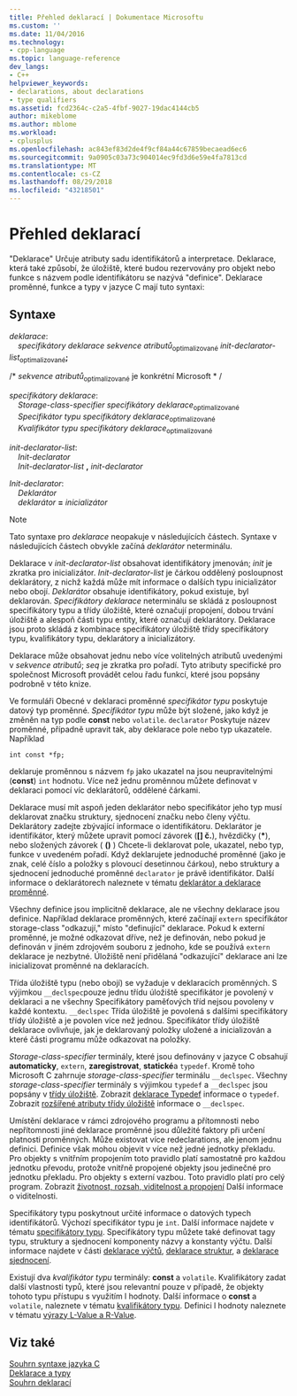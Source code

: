 ```yaml
---
title: Přehled deklarací | Dokumentace Microsoftu
ms.custom: ''
ms.date: 11/04/2016
ms.technology:
- cpp-language
ms.topic: language-reference
dev_langs:
- C++
helpviewer_keywords:
- declarations, about declarations
- type qualifiers
ms.assetid: fcd2364c-c2a5-4fbf-9027-19dac4144cb5
author: mikeblome
ms.author: mblome
ms.workload:
- cplusplus
ms.openlocfilehash: ac843ef83d2de4f9cf84a44c67859becaead6ec6
ms.sourcegitcommit: 9a0905c03a73c904014ec9fd3d6e59e4fa7813cd
ms.translationtype: MT
ms.contentlocale: cs-CZ
ms.lasthandoff: 08/29/2018
ms.locfileid: "43218501"
---
```

# <a name="overview-of-declarations"></a>Přehled deklarací
"Deklarace" Určuje atributy sadu identifikátorů a interpretace. Deklarace, která také způsobí, že úložiště, které budou rezervovány pro objekt nebo funkce s názvem podle identifikátoru se nazývá "definice". Deklarace proměnné, funkce a typy v jazyce C mají tuto syntaxi:  
  
## <a name="syntax"></a>Syntaxe

*deklarace*:  
&nbsp;&nbsp;&nbsp;&nbsp;*specifikátory deklarace* *sekvence atributů*<sub>optimalizované</sub> *init-declarator-list*<sub>optimalizované</sub>**;**

/\* *sekvence atributů*<sub>optimalizované</sub> je konkrétní Microsoft * /

*specifikátory deklarace*:  
&nbsp;&nbsp;&nbsp;&nbsp;*Storage-class-specifier* *specifikátory deklarace*<sub>optimalizované</sub>  
&nbsp;&nbsp;&nbsp;&nbsp;*Specifikátor typu* *specifikátory deklarace*<sub>optimalizované</sub>  
&nbsp;&nbsp;&nbsp;&nbsp;*Kvalifikátor typu* *specifikátory deklarace*<sub>optimalizované</sub>  

*init-declarator-list*:  
&nbsp;&nbsp;&nbsp;&nbsp;*Init-declarator*  
&nbsp;&nbsp;&nbsp;&nbsp;*Init-declarator-list* **,** *init-declarator*  

*Init-declarator*:  
&nbsp;&nbsp;&nbsp;&nbsp;*Deklarátor*  
&nbsp;&nbsp;&nbsp;&nbsp;*deklarátor* **=** *inicializátor*  
  
> [!NOTE]
> Tato syntaxe pro *deklarace* neopakuje v následujících částech. Syntaxe v následujících částech obvykle začíná *deklarátor* neterminálu.  
  
 Deklarace v *init-declarator-list* obsahovat identifikátory jmenován; *init* je zkratka pro inicializátor. *Init-declarator-list* je čárkou oddělený posloupnost deklarátory, z nichž každá může mít informace o dalších typu inicializátor nebo obojí. *Deklarátor* obsahuje identifikátory, pokud existuje, byl deklarován. *Specifikátory deklarace* neterminálu se skládá z posloupnost specifikátory typu a třídy úložiště, které označují propojení, dobou trvání úložiště a alespoň části typu entity, které označují deklarátory. Deklarace jsou proto skládá z kombinace specifikátory úložiště třídy specifikátory typu, kvalifikátory typu, deklarátory a inicializátory.  
  
 Deklarace může obsahovat jednu nebo více volitelných atributů uvedenými v *sekvence atributů*; *seq* je zkratka pro pořadí. Tyto atributy specifické pro společnost Microsoft provádět celou řadu funkcí, které jsou popsány podrobně v této knize.  
  
 Ve formuláři Obecné v deklaraci proměnné *specifikátor typu* poskytuje datový typ proměnné. *Specifikátor typu* může být složené, jako když je změněn na typ podle **const** nebo `volatile`. `declarator` Poskytuje název proměnné, případně upravit tak, aby deklarace pole nebo typ ukazatele. Například  
  
```  
int const *fp;  
```  
  
 deklaruje proměnnou s názvem `fp` jako ukazatel na jsou neupravitelnými (**const**) `int` hodnotu. Více než jednu proměnnou můžete definovat v deklaraci pomocí víc deklarátorů, oddělené čárkami.  
  
 Deklarace musí mít aspoň jeden deklarátor nebo specifikátor jeho typ musí deklarovat značku struktury, sjednocení značku nebo členy výčtu. Deklarátory zadejte zbývající informace o identifikátoru. Deklarátor je identifikátor, který můžete upravit pomocí závorek (**[] č.**), hvězdičky (<strong>\*</strong>), nebo složených závorek ( **()** ) Chcete-li deklarovat pole, ukazatel, nebo typ, funkce v uvedeném pořadí. Když deklarujete jednoduché proměnné (jako je znak, celé číslo a položky s plovoucí desetinnou čárkou), nebo struktury a sjednocení jednoduché proměnné `declarator` je právě identifikátor. Další informace o deklarátorech naleznete v tématu [deklarátor a deklarace proměnné](../c-language/declarators-and-variable-declarations.md).  
  
 Všechny definice jsou implicitně deklarace, ale ne všechny deklarace jsou definice. Například deklarace proměnných, které začínají `extern` specifikátor storage-class "odkazují," místo "definující" deklarace. Pokud k externí proměnné, je možné odkazovat dříve, než je definován, nebo pokud je definován v jiném zdrojovém souboru z jednoho, kde se používá `extern` deklarace je nezbytné. Úložiště není přidělaná "odkazující" deklarace ani lze inicializovat proměnné na deklaracích.  
  
 Třída úložiště typu (nebo obojí) se vyžaduje v deklaracích proměnných. S výjimkou `__declspec`pouze jednu třídu úložiště specifikátor je povolený v deklaraci a ne všechny Specifikátory paměťových tříd nejsou povoleny v každé kontextu. `__declspec` Třída úložiště je povolená s dalšími specifikátory třídy úložiště a je povolen více než jednou. Specifikátor třídy úložiště deklarace ovlivňuje, jak je deklarovaný položky uložené a inicializován a které části programu může odkazovat na položky.  
  
 *Storage-class-specifier* terminály, které jsou definovány v jazyce C obsahují **automaticky**, `extern`, **zaregistrovat**, **statické**a `typedef`. Kromě toho Microsoft C zahrnuje *storage-class-specifier* terminálu `__declspec`. Všechny *storage-class-specifier* terminály s výjimkou `typedef` a `__declspec` jsou popsány v [třídy úložiště](../c-language/c-storage-classes.md). Zobrazit [deklarace Typedef](../c-language/typedef-declarations.md) informace o `typedef`. Zobrazit [rozšířené atributy třídy úložiště](../c-language/c-extended-storage-class-attributes.md) informace o `__declspec`.  
  
 Umístění deklarace v rámci zdrojového programu a přítomnosti nebo nepřítomnosti jiné deklarace proměnné jsou důležité faktory při určení platnosti proměnných. Může existovat více redeclarations, ale jenom jednu definici. Definice však mohou objevit v více než jedné jednotky překladu. Pro objekty s vnitřním propojením toto pravidlo platí samostatně pro každou jednotku převodu, protože vnitřně propojené objekty jsou jedinečné pro jednotku překladu. Pro objekty s externí vazbou. Toto pravidlo platí pro celý program. Zobrazit [životnost, rozsah, viditelnost a propojení](../c-language/lifetime-scope-visibility-and-linkage.md) Další informace o viditelnosti.  
  
 Specifikátory typu poskytnout určité informace o datových typech identifikátorů. Výchozí specifikátor typu je `int`. Další informace najdete v tématu [specifikátory typu](../c-language/c-type-specifiers.md). Specifikátory typu můžete také definovat tagy typu, struktury a sjednocení komponenty názvy a konstanty výčtu. Další informace najdete v části [deklarace výčtů](../c-language/c-enumeration-declarations.md), [deklarace struktur](../c-language/structure-declarations.md), a [deklarace sjednocení](../c-language/union-declarations.md).  
  
 Existují dva *kvalifikátor typu* terminály: **const** a `volatile`. Kvalifikátory zadat další vlastnosti typů, které jsou relevantní pouze v případě, že objekty tohoto typu přístupu s využitím l hodnoty. Další informace o **const** a `volatile`, naleznete v tématu [kvalifikátory typu](../c-language/type-qualifiers.md). Definici l hodnoty naleznete v tématu [výrazy L-Value a R-Value](../c-language/l-value-and-r-value-expressions.md).  
  
## <a name="see-also"></a>Viz také  
 [Souhrn syntaxe jazyka C](../c-language/c-language-syntax-summary.md)   
 [Deklarace a typy](../c-language/declarations-and-types.md)   
 [Souhrn deklarací](../c-language/summary-of-declarations.md)